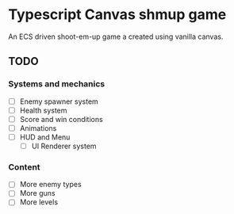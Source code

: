 # Typescript Canvas shmup game
An ECS driven shoot-em-up game a created using vanilla canvas.

## TODO

### Systems and mechanics

- [ ] Enemy spawner system
- [ ] Health system
- [ ] Score and win conditions
- [ ] Animations
- [ ] HUD and Menu
    - [ ] UI Renderer system

### Content

- [ ] More enemy types
- [ ] More guns
- [ ] More levels
